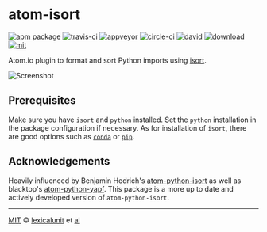 # atom-isort

[![apm package][apm-ver-link]][releases]
[![travis-ci][travis-ci-badge]][travis-ci]
[![appveyor][appveyor-badge]][appveyor]
[![circle-ci][circle-ci-badge]][circle-ci]
[![david][david-badge]][david]
[![download][dl-badge]][apm-pkg-link]
[![mit][mit-badge]][mit]

Atom.io plugin to format and sort Python imports using
[isort](https://github.com/timothycrosley/isort).

![Screenshot](https://raw.githubusercontent.com/lexicalunit/atom-isort/master/example_sorting.gif)

## Prerequisites

Make sure you have `isort` and `python` installed. Set the `python` installation in the package
configuration if necessary. As for installation of `isort`, there are good options such as
[`conda`][conda] or [`pip`][pip].

## Acknowledgements

Heavily influenced by Benjamin Hedrich's
[atom-python-isort](https://github.com/bh/atom-python-isort) as well as blacktop's
[atom-python-yapf](https://github.com/blacktop/atom-python-yapf). This package is a more up to date
 and actively developed version of `atom-python-isort`.

---

[MIT][mit] © [lexicalunit][author] et [al][contributors]

[mit]:              http://opensource.org/licenses/MIT
[author]:           http://github.com/lexicalunit
[contributors]:     https://github.com/lexicalunit/atom-isort/graphs/contributors
[releases]:         https://github.com/lexicalunit/atom-isort/releases
[mit-badge]:        https://img.shields.io/apm/l/atom-isort.svg
[apm-pkg-link]:     https://atom.io/packages/atom-isort
[apm-ver-link]:     https://img.shields.io/apm/v/atom-isort.svg
[dl-badge]:         http://img.shields.io/apm/dm/atom-isort.svg
[travis-ci-badge]:  https://travis-ci.org/lexicalunit/atom-isort.svg?branch=master
[travis-ci]:        https://travis-ci.org/lexicalunit/atom-isort
[appveyor]:         https://ci.appveyor.com/project/lexicalunit/atom-isort?branch=master
[appveyor-badge]:   https://ci.appveyor.com/api/projects/status/mjla5e3rynka5uro/branch/master?svg=true
[circle-ci]:        https://circleci.com/gh/lexicalunit/atom-isort/tree/master
[circle-ci-badge]:  https://circleci.com/gh/lexicalunit/atom-isort/tree/master.svg?style=shield
[david-badge]:      https://david-dm.org/lexicalunit/atom-isort.svg
[david]:            https://david-dm.org/lexicalunit/atom-isort
[conda]:            https://conda.io/docs/intro.html
[pip]:              https://pip.pypa.io/en/latest/
